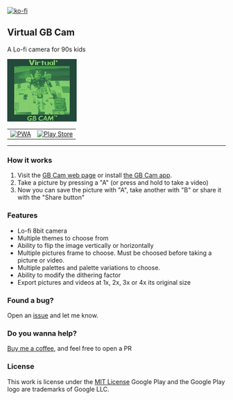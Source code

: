 [![ko-fi](https://ko-fi.com/img/githubbutton_sm.svg)](https://ko-fi.com/Y8Y43D7I3)

## Virtual GB Cam

A Lo-fi camera for 90s kids

![GBCam](https://github.com/oscarrc/gbcam/blob/master/public/assets/snapshot.png?raw=true "Virtual GB Cam")

<table>
  <tr>
    <td align="center">
      <a href="https://gbcam.oscarrc.me" target="_BLANK">
      <img width="175" src="https://user-images.githubusercontent.com/3104648/28969264-d14f6178-791b-11e7-9399-e7820d6aaa39.png" alt="PWA"></a>
    </td>
    <td align="center">
       <a href="https://play.google.com/store/apps/details?id=me.oscarrc.gbcam.twa" target="_BLANK"><img width="200" src="https://play.google.com/intl/en_us/badges/static/images/badges/en_badge_web_generic.png" alt="Play Store"/></a>
    </td>
  </tr>
</table>

---

### How it works

1. Visit the [GB Cam web page](https://gbcam.oscarrc.me) or install [the GB Cam app](https://play.google.com/store/apps/details?id=me.oscarrc.gbcam.twa).
2. Take a picture by pressing a "A" (or press and hold to take a video)
3. Now you can save the picture with "A", take another with "B" or share it with the "Share button"

### Features

* Lo-fi 8bit camera
* Multiple themes to choose from
* Ability to flip the image vertically or horizontally
* Multiple pictures frame to choose. Must be choosed before taking a picture or video.
* Multiple palettes and palette variations to choose.
* Ability to modify the dithering factor
* Export pictures and videos at 1x, 2x, 3x or 4x its original size

### Found a bug?

Open an [issue](https://github.com/oscarrc/gbcam/issues) and let me know.

### Do you wanna help?

[Buy me a coffee](https://ko-fi.com/Y8Y43D7I3), and feel free to open a PR

### License

This work is license under the [MIT License](https://github.com/oscarrc/gbcam/blob/master/LICENSE)
Google Play and the Google Play logo are trademarks of Google LLC.